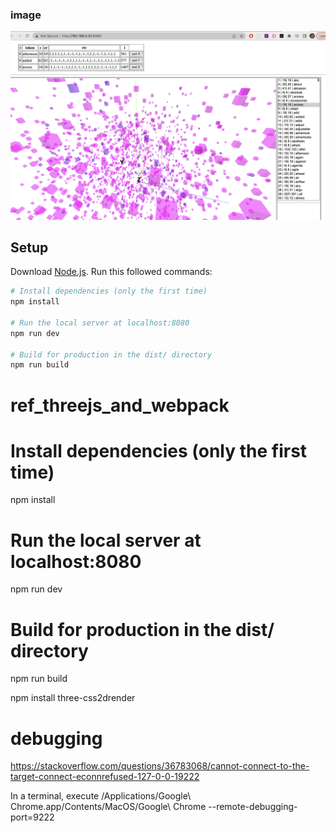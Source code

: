 ### image
![alt text](screenshot.png)

## Setup
Download [Node.js](https://nodejs.org/en/download/).
Run this followed commands:

``` bash
# Install dependencies (only the first time)
npm install

# Run the local server at localhost:8080
npm run dev

# Build for production in the dist/ directory
npm run build
```
# ref_threejs_and_webpack


# Install dependencies (only the first time)
npm install

# Run the local server at localhost:8080
npm run dev

# Build for production in the dist/ directory
npm run build



npm install three-css2drender



# debugging 
https://stackoverflow.com/questions/36783068/cannot-connect-to-the-target-connect-econnrefused-127-0-0-19222

 In a terminal, execute /Applications/Google\ Chrome.app/Contents/MacOS/Google\ Chrome --remote-debugging-port=9222
